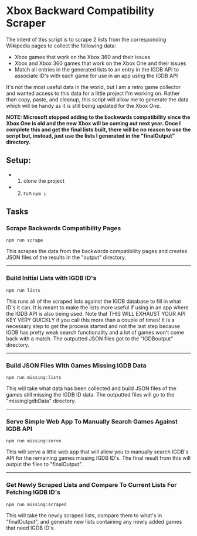 # Xbox Backward Compatibility Scraper

The intent of this script is to scrape 2 lists from the corresponding Wikipedia pages to collect the following data:

- Xbox games that work on the Xbox 360 and their issues
- Xbox and Xbox 360 games that work on the Xbox One and their issues
- Match all entries in the generated lists to an entry in the IGDB API to associate ID's with each game for use in an app using the IGDB API

It's not the most useful data in the world, but I am a retro game collector and wanted access to this data for a little project I'm working on. Rather than copy, paste, and cleanup, this script will allow me to generate the data which will be handy as it is still being updated for the Xbox One.

<b>NOTE: Microsoft stopped adding to the backwards compatibility since the Xbox One is old and the new Xbox will be coming out next year. Once I complete this and get the final lists built, there will be no reason to use the script but, instead, just use the lists I generated in the "finalOutput" directory.</b>

## Setup:

- 1. clone the project
- 2. run `npm i`

## Tasks

### Scrape Backwards Compatibility Pages

```
npm run scrape
```

This scrapes the data from the backwards compatibility pages and creates JSON files of the results in the "output" directory.

---

### Build Initial Lists with IGDB ID's

```
npm run lists
```

This runs all of the scraped lists against the IGDB database to fill in what ID's it can. It is meant to make the lists more useful if using in an app where the IGDB API is also being used. Note that THIS WILL EXHAUST YOUR API KEY VERY QUICKLY if you call this more than a couple of times! It is a necessary step to get the process started and not the last step because IGDB has pretty weak search functionality and a lot of games won't come back with a match. The outputted JSON files got to the "IGDBoutput" directory.

---

### Build JSON Files With Games Missing IGDB Data

```
npm run missing:lists
```

This will take what data has been collected and build JSON files of the games still missing the IGDB ID data. The outputted files will go to the "missingIgdbData" directory.

---

### Serve Simple Web App To Manually Search Games Against IGDB API

```
npm run missing:serve
```

This will serve a little web app that will allow you to manually search IGDB's API for the remaining games missing IGDB ID's. The final result from this will output the files to "finalOutput".

---

### Get Newly Scraped Lists and Compare To Current Lists For Fetching IGDB ID's

```
npm run missing:scraped
```

This will take the newly scraped lists, compare them to what's in "finalOutput", and generate new lists containing any newly added games that need IGDB ID's.
